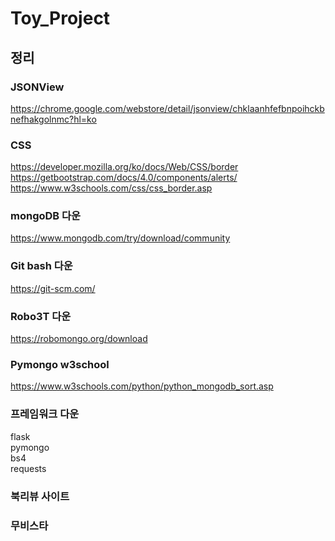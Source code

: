 # Toy_Project      

## 정리     


### JSONView         
https://chrome.google.com/webstore/detail/jsonview/chklaanhfefbnpoihckbnefhakgolnmc?hl=ko


### CSS
https://developer.mozilla.org/ko/docs/Web/CSS/border     
https://getbootstrap.com/docs/4.0/components/alerts/     
https://www.w3schools.com/css/css_border.asp     

### mongoDB 다운
https://www.mongodb.com/try/download/community

### Git bash 다운
https://git-scm.com/
### Robo3T 다운 
https://robomongo.org/download
### Pymongo w3school
https://www.w3schools.com/python/python_mongodb_sort.asp
### 프레임워크 다운     
flask     
pymongo    
bs4     
requests     
### 북리뷰 사이트 
### 무비스타
      
